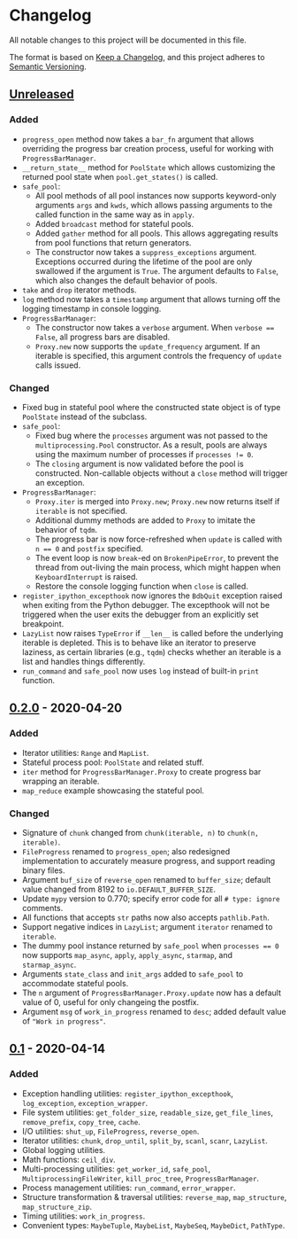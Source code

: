 # Changelog
All notable changes to this project will be documented in this file.

The format is based on [Keep a Changelog](https://keepachangelog.com/en/1.0.0/),
and this project adheres to [Semantic Versioning](https://semver.org/spec/v2.0.0.html).

## [Unreleased]
### Added
- `progress_open` method now takes a `bar_fn` argument that allows overriding the progress bar creation process, useful
  for working with `ProgressBarManager`.
- `__return_state__` method for `PoolState` which allows customizing the returned pool state when `pool.get_states()` is
  called.
- `safe_pool`:
    - All pool methods of all pool instances now supports keyword-only arguments `args` and `kwds`, which allows passing
      arguments to the called function in the same way as in `apply`.
    - Added `broadcast` method for stateful pools.
    - Added `gather` method for all pools. This allows aggregating results from pool functions that return generators.
    - The constructor now takes a `suppress_exceptions` argument. Exceptions occurred during the lifetime of the pool
      are only swallowed if the argument is `True`. The argument defaults to `False`, which also changes the default
      behavior of pools.
- `take` and `drop` iterator methods.
- `log` method now takes a `timestamp` argument that allows turning off the logging timestamp in console logging.
- `ProgressBarManager`:
    - The constructor now takes a `verbose` argument. When `verbose == False`, all progress bars are disabled.
    - `Proxy.new` now supports the `update_frequency` argument. If an iterable is specified, this argument controls the
      frequency of `update` calls issued.

### Changed
- Fixed bug in stateful pool where the constructed state object is of type `PoolState` instead of the subclass.
- `safe_pool`:
    - Fixed bug where the `processes` argument was not passed to the `multiprocessing.Pool` constructor. As a result,
      pools are always using the maximum number of processes if `processes != 0`.
    - The `closing` argument is now validated before the pool is constructed. Non-callable objects without a `close`
      method will trigger an exception.
- `ProgressBarManager`:
    - `Proxy.iter` is merged into `Proxy.new`; `Proxy.new` now returns itself if `iterable` is not specified.
    - Additional dummy methods are added to `Proxy` to imitate the behavior of `tqdm`.
    - The progress bar is now force-refreshed when `update` is called with `n == 0` and `postfix` specified.
    - The event loop is now `break`-ed on `BrokenPipeError`, to prevent the thread from out-living the main process,
      which might happen when `KeyboardInterrupt` is raised.
    - Restore the console logging function when `close` is called.
- `register_ipython_excepthook` now ignores the `BdbQuit` exception raised when exiting from the Python debugger. The
  excepthook will not be triggered when the user exits the debugger from an explicitly set breakpoint.
- `LazyList` now raises `TypeError` if `__len__` is called before the underlying iterable is depleted. This is to
  behave like an iterator to preserve laziness, as certain libraries (e.g., `tqdm`) checks whether an iterable is a list
  and handles things differently.
- `run_command` and `safe_pool` now uses `log` instead of built-in `print` function.

## [0.2.0] - 2020-04-20
### Added
- Iterator utilities: `Range` and `MapList`.
- Stateful process pool: `PoolState` and related stuff.
- `iter` method for `ProgressBarManager.Proxy` to create progress bar wrapping an iterable.
- `map_reduce` example showcasing the stateful pool.

### Changed
- Signature of `chunk` changed from `chunk(iterable, n)` to `chunk(n, iterable)`.
- `FileProgress` renamed to `progress_open`; also redesigned implementation to accurately measure progress, and support
  reading binary files.
- Argument `buf_size` of `reverse_open` renamed to `buffer_size`; default value changed from 8192 to
  `io.DEFAULT_BUFFER_SIZE`.
- Update `mypy` version to 0.770; specify error code for all `# type: ignore` comments.
- All functions that accepts `str` paths now also accepts `pathlib.Path`.
- Support negative indices in `LazyList`; argument `iterator` renamed to `iterable`.
- The dummy pool instance returned by `safe_pool` when `processes == 0` now supports `map_async`, `apply`,
  `apply_async`, `starmap`, and `starmap_async`.
- Arguments `state_class` and `init_args` added to `safe_pool` to accommodate stateful pools.
- The `n` argument of `ProgressBarManager.Proxy.update` now has a default value of 0, useful for only changeing the
  postfix.
- Argument `msg` of `work_in_progress` renamed to `desc`; added default value of `"Work in progress"`.

## [0.1] - 2020-04-14
### Added
- Exception handling utilities: `register_ipython_excepthook`, `log_exception`, `exception_wrapper`.
- File system utilities: `get_folder_size`, `readable_size`, `get_file_lines`, `remove_prefix`, `copy_tree`, `cache`.
- I/O utilities: `shut_up`, `FileProgress`, `reverse_open`.
- Iterator utilities: `chunk`, `drop_until`, `split_by`, `scanl`, `scanr`, `LazyList`.
- Global logging utilities.
- Math functions: `ceil_div`.
- Multi-processing utilities: `get_worker_id`, `safe_pool`, `MultiprocessingFileWriter`, `kill_proc_tree`,
  `ProgressBarManager`.
- Process management utilities: `run_command`, `error_wrapper`.
- Structure transformation & traversal utilities: `reverse_map`, `map_structure`, `map_structure_zip`.
- Timing utilities: `work_in_progress`.
- Convenient types: `MaybeTuple`, `MaybeList`, `MaybeSeq`, `MaybeDict`, `PathType`.

[Unreleased]: https://github.com/huzecong/flutes/compare/v0.2.0...HEAD
[0.2.0]: https://github.com/huzecong/flutes/compare/v0.1...v0.2.0
[0.1]: https://github.com/huzecong/flutes/releases/tag/v0.1

